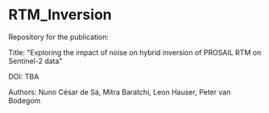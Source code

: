 # RTM_Inversion
Repository for the publication: 

Title: "Exploring the impact of noise on hybrid inversion of PROSAIL RTM on Sentinel-2 data"

DOI: TBA

Authors: Nuno César de Sá, Mitra Baratchi, Leon Hauser, Peter van Bodegom
